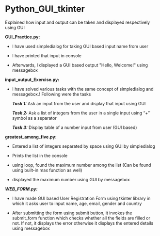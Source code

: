 # Python_GUI_tkinter
Explained how input and output can be taken and displayed respectively using GUI

**GUI_Practice.py:**

- I have used simpledialog for taking GUI based input name from user
  
- I have printed that input in console
  
- Afterwards, I displayed a GUI based output "Hello, Welcome!" using messagebox


**input_output_Exercise.py:**

- I have solved various tasks with the same concept of simpledialog and messagebox.! Following were the tasks

  **_Task 1:_**  Ask an input from the user and display that input using GUI

  **_Task 2:_** Ask a list of integers from the user in a single input using “+” symbol as a separator

  **_Task 3:_** Display table of a number input from user (GUI based)


**greatest_among_five.py:**

- Entered a list of integers separated by space using GUI by simpledialog

- Prints the list in the console

- using loop, found the maximum number among the list (Can be found using built-in max function as well)

- displayed the maximum number using GUI by messagebox


**_WEB_FORM.py:_**

- I have made GUI based User Registration Form using tkinter library in which it asks user to input name, age, email, gender and country

- After submitting the form using submit button, it invokes the submit_form function which checks whether all the fields are filled or not. If not, it displays the error otherwise it displays the entered details using messagebox



